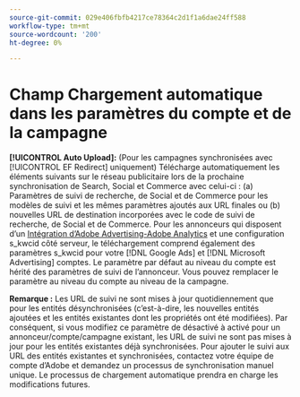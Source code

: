 ```yaml
---
source-git-commit: 029e406fbfb4217ce78364c2d1f1a6dae24ff588
workflow-type: tm+mt
source-wordcount: '200'
ht-degree: 0%

---
```

# Champ Chargement automatique dans les paramètres du compte et de la campagne

**[!UICONTROL Auto Upload]:** (Pour les campagnes synchronisées avec [!UICONTROL EF Redirect] uniquement) Télécharge automatiquement les éléments suivants sur le réseau publicitaire lors de la prochaine synchronisation de Search, Social et Commerce avec celui-ci : (a) Paramètres de suivi de recherche, de Social et de Commerce pour les modèles de suivi et les mêmes paramètres ajoutés aux URL finales ou (b) nouvelles URL de destination incorporées avec le code de suivi de recherche, de Social et de Commerce. Pour les annonceurs qui disposent d’un [Intégration d’Adobe Advertising-Adobe Analytics](https://experienceleague.adobe.com/docs/advertising/integrations/analytics/overview.html) et une configuration s_kwcid côté serveur, le téléchargement comprend également des paramètres s_kwcid pour votre [!DNL Google Ads] et [!DNL Microsoft Advertising] comptes. Le paramètre par défaut au niveau du compte est hérité des paramètres de suivi de l’annonceur. Vous pouvez remplacer le paramètre au niveau du compte au niveau de la campagne.

**Remarque :** Les URL de suivi ne sont mises à jour quotidiennement que pour les entités désynchronisées (c’est-à-dire, les nouvelles entités ajoutées et les entités existantes dont les propriétés ont été modifiées). Par conséquent, si vous modifiez ce paramètre de désactivé à activé pour un annonceur/compte/campagne existant, les URL de suivi ne sont pas mises à jour pour les entités existantes déjà synchronisées. Pour ajouter le suivi aux URL des entités existantes et synchronisées, contactez votre équipe de compte d’Adobe et demandez un processus de synchronisation manuel unique. Le processus de chargement automatique prendra en charge les modifications futures.

